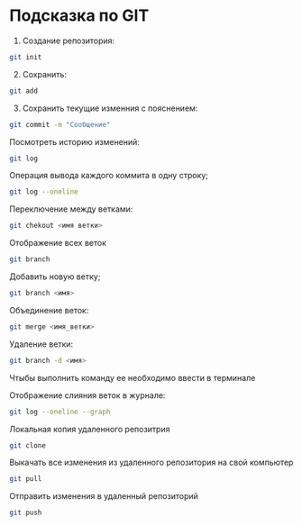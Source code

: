 # Подсказка по GIT

1. Создание репозитория:
```sh
git init
```

2. Сохранить:
```sh
git add
```

3. Сохранить текущие изменния с пояснением:
```sh
git commit -m "Сообщение"
```

Посмотреть историю изменений:
```sh
git log
```

Операция вывода каждого коммита в одну строку;
```sh
git log --oneline
```

Переключение между ветками:
```sh
git chekout <имя ветки>

```

Отображение всех веток
```sh
git branch
```

Добавить новую ветку;
```sh
git branch <имя>
```

Объединение веток:

```sh
git merge <имя_ветки>
```

Удаление ветки:
```sh 
git branch -d <имя>
```

Чтыбы выполнить команду ее необходимо ввести в терминале


Отображение слияния веток в журнале:
```sh
git log --oneline --graph  
```

Локальная копия удаленного репозитрия
```sh
git clone
```

Выкачать все изменения из удаленного репозитория на свой компьютеp
```sh
git pull
```

Отправить изменения в удаленный репозиторий
```sh
git push
```

